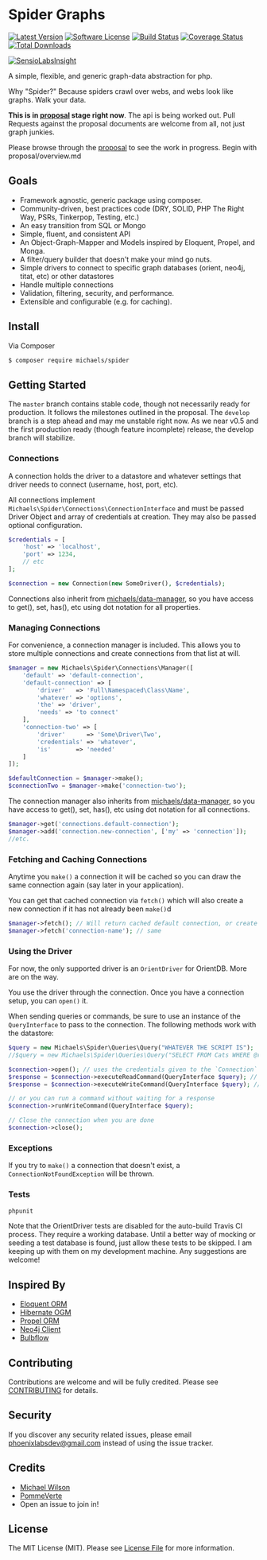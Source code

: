 # Spider Graphs
[![Latest Version](https://img.shields.io/github/release/chrismichaels84/spider-graph.svg?style=flat-square)](https://github.com/chrismichaels84/spider-graph/releases)
[![Software License](https://img.shields.io/badge/license-MIT-brightgreen.svg?style=flat-square)](LICENSE.md)
[![Build Status](https://travis-ci.org/chrismichaels84/Spider-Graph.svg?branch=master)](https://travis-ci.org/chrismichaels84/Spider-Graph)
[![Coverage Status](https://coveralls.io/repos/chrismichaels84/Spider-Graph/badge.svg?branch=master)](https://coveralls.io/r/chrismichaels84/Spider-Graph?branch=master)
[![Total Downloads](https://img.shields.io/packagist/dt/michaels/spider.svg?style=flat-square)](https://packagist.org/packages/michaels/spider)

[![SensioLabsInsight](https://insight.sensiolabs.com/projects/374720ec-b7db-47fc-b958-cc240cf06fbb/big.png)](https://insight.sensiolabs.com/projects/374720ec-b7db-47fc-b958-cc240cf06fbb)

A simple, flexible, and generic graph-data abstraction for php.

Why "Spider?" Because spiders crawl over webs, and webs look like graphs. Walk your data.

**This is in [proposal](proposal/overview.md) stage right now**. The api is being worked out.
Pull Requests against the proposal documents are welcome from all, not just graph junkies.

Please browse through the [proposal](proposal/overview.md) to see the work in progress. Begin with proposal/overview.md

## Goals
  * Framework agnostic, generic package using composer.
  * Community-driven, best practices code (DRY, SOLID, PHP The Right Way, PSRs, Tinkerpop, Testing, etc.)
  * An easy transition from SQL or Mongo
  * Simple, fluent, and consistent API
  * An Object-Graph-Mapper and Models inspired by Eloquent, Propel, and Monga.
  * A filter/query builder that doesn't make your mind go nuts.
  * Simple drivers to connect to specific graph databases (orient, neo4j, titat, etc) or other datastores
  * Handle multiple connections
  * Validation, filtering, security, and performance.
  * Extensible and configurable (e.g. for caching).

## Install
Via Composer
``` bash
$ composer require michaels/spider
```

## Getting Started
The `master` branch contains stable code, though not necessarily ready for production. 
It follows the milestones outlined in the proposal. 
The `develop` branch is a step ahead and may me unstable right now. As we near v0.5 and the first production ready (though feature incomplete) release, the develop branch will stabilize.

### Connections
A connection holds the driver to a datastore and whatever settings that driver needs to connect (username, host, port, etc). 

All connections implement `Michaels\Spider\Connections\ConnectionInterface` and must be passed Driver Object and array of credentials at creation. They may also be passed optional configuration.

```php
$credentials = [
    'host' => 'localhost',
    'port' => 1234,
    // etc
];

$connection = new Connection(new SomeDriver(), $credentials);
```

Connections also inherit from [michaels/data-manager](http://github.com/chrismichaels84/data-manager), so you have access to get(), set, has(), etc using dot notation for all properties.

### Managing Connections
For convenience, a connection manager is included. This allows you to store multiple connections and create connections from that list at will.

```php
$manager = new Michaels\Spider\Connections\Manager([
    'default' => 'default-connection',
    'default-connection' => [
        'driver'   => 'Full\Namespaced\Class\Name',
        'whatever' => 'options',
        'the' => 'driver',
        'needs' => 'to connect'
    ],
    'connection-two' => [
        'driver'      => 'Some\Driver\Two',
        'credentials' => 'whatever',
        'is'       => 'needed'
    ]
]);

$defaultConnection = $manager->make();
$connectionTwo = $manager->make('connection-two');
```

The connection manager also inherits from [michaels/data-manager](http://github.com/chrismichaels84/data-manager), 
so you have access to get(), set, has(), etc using dot notation for all connections.

```php
$manager->get('connections.default-connection');
$manager->add('connection.new-connection', ['my' => 'connection']);
//etc.
```

### Fetching and Caching Connections
Anytime you `make()` a connection it will be cached so you can draw the same connection again (say later in your application).

You can get that cached connection via `fetch()` which will also create a new connection if it has not already been `make()`d

```php
$manager->fetch(); // Will return cached default connection, or create then cache it before returning
$manager->fetch('connection-name'); // same
```

### Using the Driver
For now, the only supported driver is an `OrientDriver` for OrientDB. More are on the way.

You use the driver through the connection. Once you have a connection setup, you can `open()` it.

When sending queries or commands, be sure to use an instance of the `QueryInterface` to pass to the connection.
The following methods work with the datastore:
```php
$query = new Michaels\Spider\Queries\Query("WHATEVER THE SCRIPT IS");
//$query = new Michaels\Spider\Queries\Query("SELECT FROM Cats WHERE @rid = #13:1");

$connection->open(); // uses the credentials given to the `Connection` when created
$response = $connection->executeReadCommand(QueryInterface $query); // for read-only queryies like SELECT
$response = $connection->executeWriteCommand(QueryInterface $query); // for write commands (INSERT, UPDATE, DELETE)

// or you can run a command without waiting for a response
$connection->runWriteCommand(QueryInterface $query);

// Close the connection when you are done
$connection->close();
```

### Exceptions
If you try to `make()` a connection that doesn't exist, a `ConnectionNotFoundException` will be thrown.

### Tests
```bash
phpunit
```
Note that the OrientDriver tests are disabled for the auto-build Travis CI process. They require a working database. Until a better way of mocking or seeding a test database is found, just allow these tests to be skipped. I am keeping up with them on my development machine. Any suggestions are welcome!

## Inspired By
  * [Eloquent ORM](http://laravel.com/docs/5.0/eloquent)
  * [Hibernate OGM](http://hibernate.org/ogm/)
  * [Propel ORM](http://propelorm.org)
  * [Neo4j Client](https://github.com/neoxygen/neo4j-neoclient)
  * [Bulbflow](http://bulbflow.com/)
  
## Contributing
Contributions are welcome and will be fully credited. Please see [CONTRIBUTING](CONTRIBUTING.md) for details.

## Security
If you discover any security related issues, please email phoenixlabsdev@gmail.com instead of using the issue tracker.

## Credits
- [Michael Wilson](https://github.com/chrismichaels84)
- [PommeVerte](https://github.com/PommeVerte)
- Open an issue to join in!

## License
The MIT License (MIT). Please see [License File](LICENSE.md) for more information.

  
  
